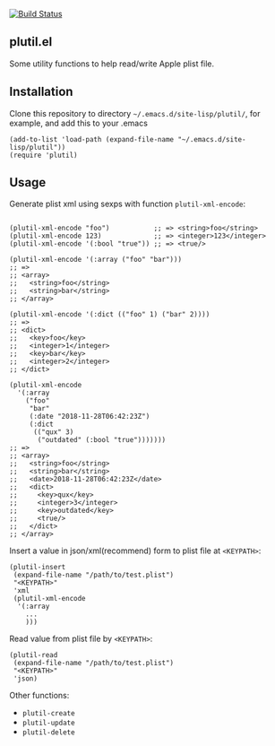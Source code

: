 [![Build Status](https://travis-ci.com/twlz0ne/plutil.el.svg?branch=master)](https://travis-ci.com/twlz0ne/plutil.el)

## plutil.el

Some utility functions to help read/write Apple plist file.

## Installation

Clone this repository to directory `~/.emacs.d/site-lisp/plutil/`, for example, and add this to your .emacs

```elisp
(add-to-list 'load-path (expand-file-name "~/.emacs.d/site-lisp/plutil"))
(require 'plutil)
```

## Usage

Generate plist xml using sexps with function `plutil-xml-encode`:

```elisp

(plutil-xml-encode "foo")           ;; => <string>foo</string>
(plutil-xml-encode 123)             ;; => <integer>123</integer>
(plutil-xml-encode '(:bool "true")) ;; => <true/>

(plutil-xml-encode '(:array ("foo" "bar")))
;; =>
;; <array>
;;   <string>foo</string>
;;   <string>bar</string>
;; </array>

(plutil-xml-encode '(:dict (("foo" 1) ("bar" 2))))
;; =>
;; <dict>
;;   <key>foo</key>
;;   <integer>1</integer>
;;   <key>bar</key>
;;   <integer>2</integer>
;; </dict>

(plutil-xml-encode
  '(:array
    ("foo"
     "bar"
     (:date "2018-11-28T06:42:23Z")
     (:dict
      (("qux" 3)
       ("outdated" (:bool "true")))))))
;; =>
;; <array>
;;   <string>foo</string>
;;   <string>bar</string>
;;   <date>2018-11-28T06:42:23Z</date>
;;   <dict>
;;     <key>qux</key>
;;     <integer>3</integer>
;;     <key>outdated</key>
;;     <true/>
;;   </dict>
;; </array>
```

Insert a value in json/xml(recommend) form to plist file at `<KEYPATH>`:

```elisp
(plutil-insert
 (expand-file-name "/path/to/test.plist")
 "<KEYPATH>"
 'xml
 (plutil-xml-encode
  '(:array
    ...
    )))
```

Read value from plist file by `<KEYPATH>`:

```elisp
(plutil-read
 (expand-file-name "/path/to/test.plist")
 "<KEYPATH>"
 'json)
```

Other functions:

- `plutil-create`
- `plutil-update`
- `plutil-delete`
